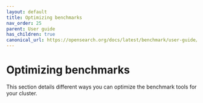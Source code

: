 ```yaml
---
layout: default
title: Optimizing benchmarks
nav_order: 25
parent: User guide
has_children: true
canonical_url: https://opensearch.org/docs/latest/benchmark/user-guide/optimizing-benchmarks/index/
---
```


# Optimizing benchmarks

This section details different ways you can optimize the benchmark tools for your cluster.